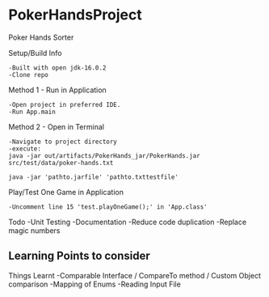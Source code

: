 # PokerHandsProject
Poker Hands Sorter


Setup/Build Info

    -Built with open jdk-16.0.2
    -Clone repo


Method 1 - 
Run in Application

    -Open project in preferred IDE.
    -Run App.main


Method 2 - 
Open in Terminal

    -Navigate to project directory
    -execute: 
    java -jar out/artifacts/PokerHands_jar/PokerHands.jar src/test/data/poker-hands.txt 
    
    java -jar 'pathto.jarfile' 'pathto.txttestfile'


Play/Test One Game in Application

    -Uncomment line 15 'test.playOneGame();' in 'App.class'


Todo
-Unit Testing
-Documentation
-Reduce code duplication 
-Replace magic numbers

Learning Points to consider
-

Things Learnt
-Comparable Interface / CompareTo method / Custom Object comparison
-Mapping of Enums
-Reading Input File
